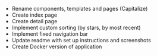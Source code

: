 - Rename components, templates and pages (Capitalize)
- Create index page
- Create detail page
- Implement custom sorting (by stars, by most recent)
- Implement fixed navigation bar
- Update readme with set up instructions and screenshots
- Create Docker version of application